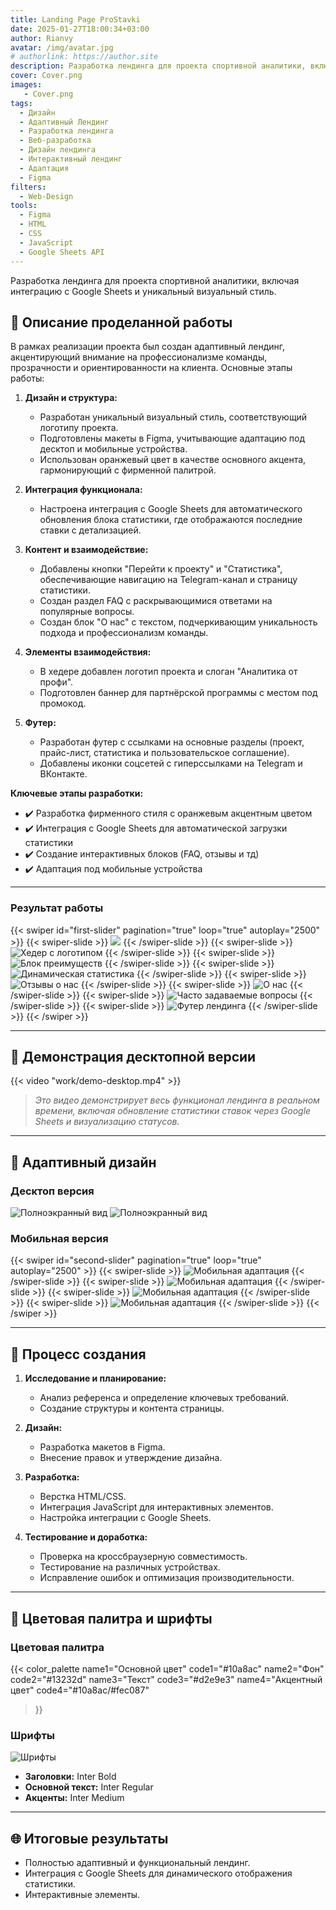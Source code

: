 ```yaml
---
title: Landing Page ProStavki
date: 2025-01-27T18:00:34+03:00
author: Rianvy
avatar: /img/avatar.jpg
# authorlink: https://author.site
description: Разработка лендинга для проекта спортивной аналитики, включая интеграцию с Google Sheets и уникальный визуальный стиль.
cover: Cover.png
images:
   - Cover.png
tags:
  - Дизайн
  - Адаптивный Лендинг
  - Разработка лендинга
  - Веб-разработка
  - Дизайн лендинга
  - Интерактивный лендинг
  - Адаптация
  - Figma
filters:
  - Web-Design
tools:
  - Figma
  - HTML
  - CSS
  - JavaScript
  - Google Sheets API
---
```

Разработка лендинга для проекта спортивной аналитики, включая интеграцию с Google Sheets и уникальный визуальный стиль.
<!--more-->
## 📌 Описание проделанной работы
В рамках реализации проекта был создан адаптивный лендинг, акцентирующий внимание на профессионализме команды, прозрачности и ориентированности на клиента. Основные этапы работы:

1. **Дизайн и структура:**
   - Разработан уникальный визуальный стиль, соответствующий логотипу проекта.
   - Подготовлены макеты в Figma, учитывающие адаптацию под десктоп и мобильные устройства.
   - Использован оранжевый цвет в качестве основного акцента, гармонирующий с фирменной палитрой.

2. **Интеграция функционала:**
   - Настроена интеграция с Google Sheets для автоматического обновления блока статистики, где отображаются последние ставки с детализацией.

3. **Контент и взаимодействие:**
   - Добавлены кнопки "Перейти к проекту" и "Статистика", обеспечивающие навигацию на Telegram-канал и страницу статистики.
   - Создан раздел FAQ с раскрывающимися ответами на популярные вопросы.
   - Создан блок "О нас" с текстом, подчеркивающим уникальность подхода и профессионализм команды.

4. **Элементы взаимодействия:**
   - В хедере добавлен логотип проекта и слоган "Аналитика от профи".
   - Подготовлен баннер для партнёрской программы с местом под промокод.

5. **Футер:**
   - Разработан футер с ссылками на основные разделы (проект, прайс-лист, статистика и пользовательское соглашение).
   - Добавлены иконки соцсетей с гиперссылками на Telegram и ВКонтакте.

**Ключевые этапы разработки:**  
- ✔️ Разработка фирменного стиля с оранжевым акцентным цветом
- ✔️ Интеграция с Google Sheets для автоматической загрузки статистики
- ✔️ Создание интерактивных блоков (FAQ, отзывы и тд)
- ✔️ Адаптация под мобильные устройства

---

### Результат работы
{{< swiper id="first-slider" pagination="true" loop="true" autoplay="2500" >}}
  {{< swiper-slide >}}
    <img src="work/work-result-cover.png">
  {{< /swiper-slide >}}
  {{< swiper-slide >}}
    <img src="work/header-final.png" alt="Хедер с логотипом" title="Логотип и навигация в хедере">
  {{< /swiper-slide >}}
  {{< swiper-slide >}}
    <img src="work/advantages-section.png" alt="Блок преимуществ" title="Секция с 6 ключевыми преимуществами">
  {{< /swiper-slide >}}
  {{< swiper-slide >}}
    <img src="work/live-stats.png" alt="Динамическая статистика" title="Автоматическая загрузка данных из Google Sheets">
  {{< /swiper-slide >}}
  {{< swiper-slide >}}
    <img src="work/reviews-section.png" alt="Отзывы о нас" title="Блок отзывов">
  {{< /swiper-slide >}}
  {{< swiper-slide >}}
    <img src="work/about-us-section.png" alt="О нас" title="Информация о команде и её целях">
  {{< /swiper-slide >}}
  {{< swiper-slide >}}
    <img src="work/faq-section.png" alt="Часто задаваемые вопросы" title="Раздел с раскрывающимися ответами на вопросы">
  {{< /swiper-slide >}}
  {{< swiper-slide >}}
    <img src="work/footer-section.png" alt="Футер лендинга">
  {{< /swiper-slide >}}
{{< /swiper >}}

---

## 🚀 Демонстрация десктопной версии
{{< video "work/demo-desktop.mp4" >}}  
> *Это видео демонстрирует весь функционал лендинга в реальном времени, включая обновление статистики ставок через Google Sheets и визуализацию статусов.*

---

## 📱 Адаптивный дизайн

### Десктоп версия
![Полноэкранный вид](work/desktop-view.png "Отображение на широкоформатных экранах")
![Полноэкранный вид](work/privacy-desktop-view.png "Отображение на широкоформатных экранах")

### Мобильная версия  
{{< swiper id="second-slider" pagination="true" loop="true" autoplay="2500" >}}
  {{< swiper-slide >}}
    <img src="work/mobile/mobile-version-cover.png" alt="Мобильная адаптация">
  {{< /swiper-slide >}}
  {{< swiper-slide >}}
    <img src="work/mobile/mobile-version-slide1.png" alt="Мобильная адаптация" title="Оптимизированный интерфейс для смартфонов">
  {{< /swiper-slide >}}
  {{< swiper-slide >}}
    <img src="work/mobile/mobile-version-slide2.png" alt="Мобильная адаптация" title="Оптимизированный интерфейс для смартфонов">
  {{< /swiper-slide >}}
  {{< swiper-slide >}}
    <img src="work/mobile/mobile-version-slide3.png" alt="Мобильная адаптация" title="Оптимизированный интерфейс для смартфонов">
  {{< /swiper-slide >}}
{{< /swiper >}}

---

## 🔧 Процесс создания
1. **Исследование и планирование:** 
   - Анализ референса и определение ключевых требований.
   - Создание структуры и контента страницы.

2. **Дизайн:**
   - Разработка макетов в Figma.
   - Внесение правок и утверждение дизайна.

3. **Разработка:**
   - Верстка HTML/CSS.
   - Интеграция JavaScript для интерактивных элементов.
   - Настройка интеграции с Google Sheets.

4. **Тестирование и доработка:**
   - Проверка на кроссбраузерную совместимость.
   - Тестирование на различных устройствах.
   - Исправление ошибок и оптимизация производительности.

---

## 🎨 Цветовая палитра и шрифты

### Цветовая палитра

{{< color_palette 
    name1="Основной цвет" code1="#10a8ac"
    name2="Фон" code2="#13232d"
    name3="Текст" code3="#d2e9e3"
    name4="Акцентный цвет" code4="#10a8ac/#fec087"
>}}

### Шрифты
![Шрифты](work/fonts.png "Основные шрифты и их использование")
- **Заголовки:** Inter Bold
- **Основной текст:** Inter Regular
- **Акценты:** Inter Medium

---

## 🌐 Итоговые результаты

- Полностью адаптивный и функциональный лендинг.
- Интеграция с Google Sheets для динамического отображения статистики.
- Интерактивные элементы.